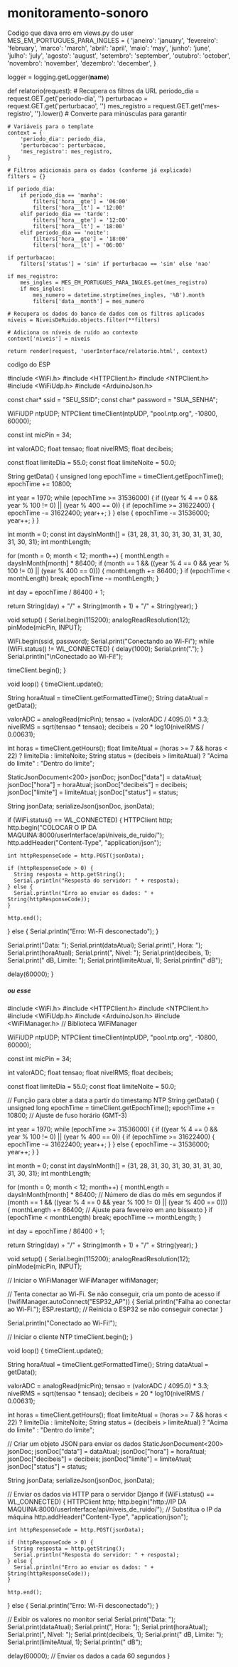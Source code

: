 # monitoramento-sonoro

Codigo que dava erro em views.py do user
MES_EM_PORTUGUES_PARA_INGLES = {
    'janeiro': 'january',
    'fevereiro': 'february',
    'marco': 'march',
    'abril': 'april',
    'maio': 'may',
    'junho': 'june',
    'julho': 'july',
    'agosto': 'august',
    'setembro': 'september',
    'outubro': 'october',
    'novembro': 'november',
    'dezembro': 'december',
}

logger = logging.getLogger(__name__)

def relatorio(request):
    # Recupera os filtros da URL
    periodo_dia = request.GET.get('periodo-dia', '')
    perturbacao = request.GET.get('perturbacao', '')
    mes_registro = request.GET.get('mes-registro', '').lower()  # Converte para minúsculas para garantir

    # Variáveis para o template
    context = {
        'periodo_dia': periodo_dia,
        'perturbacao': perturbacao,
        'mes_registro': mes_registro,
    }

    # Filtros adicionais para os dados (conforme já explicado)
    filters = {}

    if periodo_dia:
        if periodo_dia == 'manha':
            filters['hora__gte'] = '06:00'
            filters['hora__lt'] = '12:00'
        elif periodo_dia == 'tarde':
            filters['hora__gte'] = '12:00'
            filters['hora__lt'] = '18:00'
        elif periodo_dia == 'noite':
            filters['hora__gte'] = '18:00'
            filters['hora__lt'] = '06:00'

    if perturbacao:
        filters['status'] = 'sim' if perturbacao == 'sim' else 'nao'

    if mes_registro:
        mes_ingles = MES_EM_PORTUGUES_PARA_INGLES.get(mes_registro)
        if mes_ingles:
            mes_numero = datetime.strptime(mes_ingles, '%B').month
            filters['data__month'] = mes_numero

    # Recupera os dados do banco de dados com os filtros aplicados
    niveis = NiveisDeRuido.objects.filter(**filters)

    # Adiciona os níveis de ruído ao contexto
    context['niveis'] = niveis

    return render(request, 'userInterface/relatorio.html', context)













codigo do ESP

#include <WiFi.h>
#include <HTTPClient.h>
#include <NTPClient.h>
#include <WiFiUdp.h>
#include <ArduinoJson.h>

const char* ssid = "SEU_SSID";
const char* password = "SUA_SENHA";

WiFiUDP ntpUDP;
NTPClient timeClient(ntpUDP, "pool.ntp.org", -10800, 60000);

const int micPin = 34;

int valorADC;
float tensao;
float nivelRMS;
float decibeis;

const float limiteDia = 55.0;
const float limiteNoite = 50.0;

String getData() {
  unsigned long epochTime = timeClient.getEpochTime();
  epochTime += 10800;

  int year = 1970;
  while (epochTime >= 31536000) {
    if ((year % 4 == 0 && year % 100 != 0) || (year % 400 == 0)) {
      if (epochTime >= 31622400) {
        epochTime -= 31622400;
        year++;
      }
    } else {
      epochTime -= 31536000;
      year++;
    }
  }

  int month = 0;
  const int daysInMonth[] = {31, 28, 31, 30, 31, 30, 31, 31, 30, 31, 30, 31};
  int monthLength;

  for (month = 0; month < 12; month++) {
    monthLength = daysInMonth[month] * 86400;
    if (month == 1 && ((year % 4 == 0 && year % 100 != 0) || (year % 400 == 0))) {
      monthLength += 86400;
    }
    if (epochTime < monthLength) break;
    epochTime -= monthLength;
  }

  int day = epochTime / 86400 + 1;

  return String(day) + "/" + String(month + 1) + "/" + String(year);
}

void setup() {
  Serial.begin(115200);
  analogReadResolution(12);
  pinMode(micPin, INPUT);

  WiFi.begin(ssid, password);
  Serial.print("Conectando ao Wi-Fi");
  while (WiFi.status() != WL_CONNECTED) {
    delay(1000);
    Serial.print(".");
  }
  Serial.println("\nConectado ao Wi-Fi!");

  timeClient.begin();
}

void loop() {
  timeClient.update();

  String horaAtual = timeClient.getFormattedTime();
  String dataAtual = getData();

  valorADC = analogRead(micPin);
  tensao = (valorADC / 4095.0) * 3.3;
  nivelRMS = sqrt(tensao * tensao);
  decibeis = 20 * log10(nivelRMS / 0.00631);

  int horas = timeClient.getHours();
  float limiteAtual = (horas >= 7 && horas < 22) ? limiteDia : limiteNoite;
  String status = (decibeis > limiteAtual) ? "Acima do limite" : "Dentro do limite";

  StaticJsonDocument<200> jsonDoc;
  jsonDoc["data"] = dataAtual;
  jsonDoc["hora"] = horaAtual;
  jsonDoc["decibeis"] = decibeis;
  jsonDoc["limite"] = limiteAtual;
  jsonDoc["status"] = status;

  String jsonData;
  serializeJson(jsonDoc, jsonData);

  if (WiFi.status() == WL_CONNECTED) {
    HTTPClient http;
    http.begin("COLOCAR O IP DA MAQUINA:8000/userInterface/api/niveis_de_ruido/");
    http.addHeader("Content-Type", "application/json");

    int httpResponseCode = http.POST(jsonData);

    if (httpResponseCode > 0) {
      String resposta = http.getString();
      Serial.println("Resposta do servidor: " + resposta);
    } else {
      Serial.println("Erro ao enviar os dados: " + String(httpResponseCode));
    }

    http.end();
  } else {
    Serial.println("Erro: Wi-Fi desconectado");
  }

  Serial.print("Data: ");
  Serial.print(dataAtual);
  Serial.print(", Hora: ");
  Serial.print(horaAtual);
  Serial.print(", Nível: ");
  Serial.print(decibeis, 1);
  Serial.print(" dB, Limite: ");
  Serial.print(limiteAtual, 1);
  Serial.println(" dB");

  delay(60000);
}




##### ou esse 



#include <WiFi.h>
#include <HTTPClient.h>
#include <NTPClient.h>
#include <WiFiUdp.h>
#include <ArduinoJson.h>
#include <WiFiManager.h>  // Biblioteca WiFiManager

WiFiUDP ntpUDP;
NTPClient timeClient(ntpUDP, "pool.ntp.org", -10800, 60000);

const int micPin = 34;

int valorADC;
float tensao;
float nivelRMS;
float decibeis;

const float limiteDia = 55.0;
const float limiteNoite = 50.0;

// Função para obter a data a partir do timestamp NTP
String getData() {
  unsigned long epochTime = timeClient.getEpochTime();
  epochTime += 10800;  // Ajuste de fuso horário (GMT-3)

  int year = 1970;
  while (epochTime >= 31536000) {
    if ((year % 4 == 0 && year % 100 != 0) || (year % 400 == 0)) {
      if (epochTime >= 31622400) {
        epochTime -= 31622400;
        year++;
      }
    } else {
      epochTime -= 31536000;
      year++;
    }
  }

  int month = 0;
  const int daysInMonth[] = {31, 28, 31, 30, 31, 30, 31, 31, 30, 31, 30, 31};
  int monthLength;

  for (month = 0; month < 12; month++) {
    monthLength = daysInMonth[month] * 86400;  // Número de dias do mês em segundos
    if (month == 1 && ((year % 4 == 0 && year % 100 != 0) || (year % 400 == 0))) {
      monthLength += 86400;  // Ajuste para fevereiro em ano bissexto
    }
    if (epochTime < monthLength) break;
    epochTime -= monthLength;
  }

  int day = epochTime / 86400 + 1;

  return String(day) + "/" + String(month + 1) + "/" + String(year);
}

void setup() {
  Serial.begin(115200);
  analogReadResolution(12);
  pinMode(micPin, INPUT);

  // Iniciar o WiFiManager
  WiFiManager wifiManager;

  // Tenta conectar ao Wi-Fi. Se não conseguir, cria um ponto de acesso
  if (!wifiManager.autoConnect("ESP32_AP")) {
    Serial.println("Falha ao conectar ao Wi-Fi.");
    ESP.restart();  // Reinicia o ESP32 se não conseguir conectar
  }

  Serial.println("Conectado ao Wi-Fi!");

  // Iniciar o cliente NTP
  timeClient.begin();
}

void loop() {
  timeClient.update();

  String horaAtual = timeClient.getFormattedTime();
  String dataAtual = getData();

  valorADC = analogRead(micPin);
  tensao = (valorADC / 4095.0) * 3.3;
  nivelRMS = sqrt(tensao * tensao);
  decibeis = 20 * log10(nivelRMS / 0.00631);

  int horas = timeClient.getHours();
  float limiteAtual = (horas >= 7 && horas < 22) ? limiteDia : limiteNoite;
  String status = (decibeis > limiteAtual) ? "Acima do limite" : "Dentro do limite";

  // Criar um objeto JSON para enviar os dados
  StaticJsonDocument<200> jsonDoc;
  jsonDoc["data"] = dataAtual;
  jsonDoc["hora"] = horaAtual;
  jsonDoc["decibeis"] = decibeis;
  jsonDoc["limite"] = limiteAtual;
  jsonDoc["status"] = status;

  String jsonData;
  serializeJson(jsonDoc, jsonData);

  // Enviar os dados via HTTP para o servidor Django
  if (WiFi.status() == WL_CONNECTED) {
    HTTPClient http;
    http.begin("http://IP DA MAQUINA:8000/userInterface/api/niveis_de_ruido/");  // Substitua o IP da máquina
    http.addHeader("Content-Type", "application/json");

    int httpResponseCode = http.POST(jsonData);

    if (httpResponseCode > 0) {
      String resposta = http.getString();
      Serial.println("Resposta do servidor: " + resposta);
    } else {
      Serial.println("Erro ao enviar os dados: " + String(httpResponseCode));
    }

    http.end();
  } else {
    Serial.println("Erro: Wi-Fi desconectado");
  }

  // Exibir os valores no monitor serial
  Serial.print("Data: ");
  Serial.print(dataAtual);
  Serial.print(", Hora: ");
  Serial.print(horaAtual);
  Serial.print(", Nível: ");
  Serial.print(decibeis, 1);
  Serial.print(" dB, Limite: ");
  Serial.print(limiteAtual, 1);
  Serial.println(" dB");

  delay(60000);  // Enviar os dados a cada 60 segundos
}
